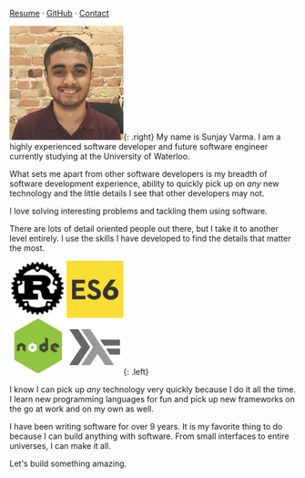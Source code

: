 [Resume](/resume) &middot; [GitHub](https://github.com/sunjay/) &middot; [Contact](/contact)

![Sunjay Varma](/assets/images/me.png){: .right} My name is Sunjay Varma. I am a
highly experienced software developer and future software engineer currently
studying at the University of Waterloo.

What sets me apart from other software developers is my breadth of software
development experience, ability to quickly pick up on *any* new technology and
the little details I see that other developers may not.

I love solving interesting problems and tackling them using software.

There are lots of detail oriented people out there, but I take it to another
level entirely. I use the skills I have developed to find the details that
matter the most.

![Many languages](/assets/images/languages.png){: .left}

I know I can pick up *any* technology very quickly because I do it all the time.
I learn new programming languages for fun and pick up new frameworks on the go
at work and on my own as well.

I have been writing software for over 9 years. It is my favorite thing to do
because I can build anything with software. From small interfaces to entire
universes, I can make it all.

Let's build something amazing.
